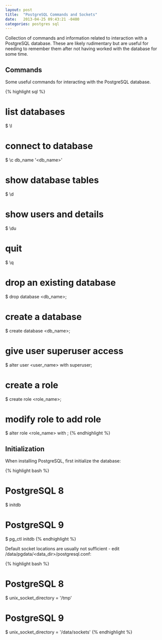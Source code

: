 ```yaml
---
layout: post
title:  "PostgreSQL Commands and Sockets"
date:   2013-04-25 09:43:21 -0400
categories: postgres sql
---
```

Collection of commands and information related to interaction with a PostgreSQL database. These are
likely rudimentary but are useful for needing to remember them after not having worked with the
database for some time.

## Commands

Some useful commands for interacting with the PostgreSQL database.

{% highlight sql %}
# list databases
$ \l
# connect to database
$ \c db_name '<db_name>'
# show database tables
$ \d
# show users and details
$ \du
# quit
$ \q
# drop an existing database
$ drop database <db_name>;
# create a database
$ create database <db_name>;
# give user superuser access
$ alter user <user_name> with superuser;
# create a role
$ create role <role_name>;
# modify role to add role
$ alter role <role_name> with <role>;
{% endhighlight %}

## Initialization

When installing PostgreSQL, first initialize the database:

{% highlight bash %}
# PostgreSQL 8
$ initdb
# PostgreSQL 9
$ pg_ctl initdb
{% endhighlight %}

Default socket locations are usually not sufficient - edit /data/pgdata/<data_dir>/postgresql.conf:

{% highlight bash %}
# PostgreSQL 8
$ unix_socket_directory = '/tmp'
# PostgreSQL 9
$ unix_socket_directory = '/data/sockets'
{% endhighlight %}
